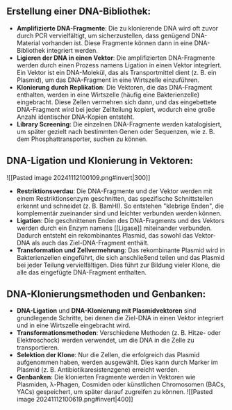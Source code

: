 ## Erstellung einer DNA-Bibliothek:
   - **Amplifizierte DNA-Fragmente**: Die zu klonierende DNA wird oft zuvor durch PCR vervielfältigt, um sicherzustellen, dass genügend DNA-Material vorhanden ist. Diese Fragmente können dann in eine DNA-Bibliothek integriert werden.
   - **Ligieren der DNA in einen Vektor**: Die amplifizierten DNA-Fragmente werden durch einen Prozess namens Ligation in einen Vektor integriert. Ein Vektor ist ein DNA-Molekül, das als Transportmittel dient (z. B. ein Plasmid), um das DNA-Fragment in eine Wirtszelle einzuführen.
   - **Klonierung durch Replikation**: Die Vektoren, die das DNA-Fragment enthalten, werden in eine Wirtszelle (häufig eine Bakterienzelle) eingebracht. Diese Zellen vermehren sich dann, und das eingebettete DNA-Fragment wird bei jeder Zellteilung kopiert, wodurch eine große Anzahl identischer DNA-Kopien entsteht.
   - **Library Screening**: Die einzelnen DNA-Fragmente werden katalogisiert, um später gezielt nach bestimmten Genen oder Sequenzen, wie z. B. dem Phosphattransporter, suchen zu können.
## DNA-Ligation und Klonierung in Vektoren:
![[Pasted image 20241112100109.png#invert|300]]
   - **Restriktionsverdau**: Die DNA-Fragmente und der Vektor werden mit einem Restriktionsenzym geschnitten, das spezifische Schnittstellen erkennt und schneidet (z. B. BamHI). So entstehen "klebrige Enden", die komplementär zueinander sind und leichter verbunden werden können.
   - **Ligation**: Die geschnittenen Enden des DNA-Fragments und des Vektors werden durch ein Enzym namens [[Ligase]] miteinander verbunden. Dadurch entsteht ein rekombinantes Plasmid, das sowohl das Vektor-DNA als auch das Ziel-DNA-Fragment enthält.
   - **Transformation und Zellvermehrung**: Das rekombinante Plasmid wird in Bakterienzellen eingeführt, die sich anschließend teilen und das Plasmid bei jeder Teilung vervielfältigen. Dies führt zur Bildung vieler Klone, die alle das eingefügte DNA-Fragment enthalten.
## DNA-Klonierungsmethoden und Genbanken:
   - **DNA-Ligation** und **DNA-Klonierung mit Plasmidvektoren** sind grundlegende Schritte, bei denen die Ziel-DNA in einen Vektor integriert und in eine Wirtszelle eingebracht wird.
   - **Transformationsmethoden**: Verschiedene Methoden (z. B. Hitze- oder Elektroschock) werden verwendet, um die DNA in die Zelle zu transportieren.
   - **Selektion der Klone**: Nur die Zellen, die erfolgreich das Plasmid aufgenommen haben, werden ausgewählt. Dies kann durch Marker im Plasmid (z. B. Antibiotikaresistenzgene) erreicht werden.
   - **Genbanken**: Die klonierten Fragmente werden in Vektoren wie Plasmiden, λ-Phagen, Cosmiden oder künstlichen Chromosomen (BACs, YACs) gespeichert, um später darauf zugreifen zu können.
![[Pasted image 20241112100619.png#invert|400]]